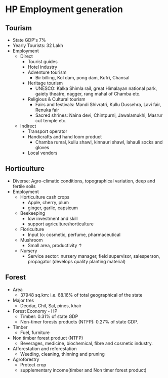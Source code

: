 # HP Employment generation
## Tourism
* State GDP's 7%
* Yearly Tourists: 32 Lakh
* Employment
    * Direct
        * Tourist guides
        * Hotel industry
        * Adventure tourism
            * Bir billing, Kol dam, pong dam, Kufri, Chansal
        * Heritage tourism
            * UNESCO: Kalka Shimla rail, great Himalayan national park, gaiety theatre, nagger, rang mahal of Chamba etc.
        * Religious & Cultural tourism
            * Fairs and festivals: Mandi Shivratri, Kullu Dussehra, Lavi fair, Renuka fair
            * Sacred shrines: Naina devi, Chintpurni, Jawalamukhi, Masrur cut temple etc.
    * Indirect
        * Transport operator
        * Handicrafts and hand loom product
            * Chamba rumal, kullu shawl, kinnauri shawl, lahauli socks and gloves
        * Local vendors
## Horticulture
* Diverse: Agro-climatic conditions, topographical variation, deep and fertile soils
* Employment
    * Horticulture cash crops
        * Apple, cherry, plum
        * ginger, garlic, capsicum
    * Beekeeping
        * low investment and skill
        * support agriculture/horticulture
    * Floriculture
        * Input to: cosmetic, perfume, pharmaceutical
    * Mushroom
        * Small area, productivity ↑
    * Nursery
        * Service sector: nursery manager, field supervisor, salesperson, propagator (develops quality planting material)
## Forest
* Area
    * 37948 sq.km: i.e. 68.16% of total geographical of the state
* Major tres
    * Deodar, Chil, Sal, pines, khair
* Forest Economy - HP
    * Timber: 0.31% of state GDP
    * Non-timer forests products (NTFP): 0.27% of state GDP.
* Timber
    * Fuel, furniture
* Non timber forest product (NTFP)
    * Beverages, medicine, biochemical, fibre and cosmetic industry.
* Afforestation and reforestation
    * Weeding, cleaning, thinning and pruning
* Agroforestry
    * Protect crop
    * supplementary income(timber and Non timer forest product)